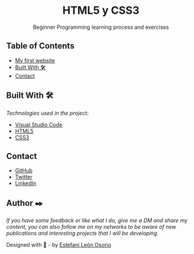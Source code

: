 <h1 align="center">HTML5 y CSS3</h1>

<div align="center">
Beginner Programming learning process and exercises
</div>
<!-- TABLE OF CONTENTS -->

## Table of Contents

- [My first website](https://github.com/EstefaniLeon/HTML5-y-CSS3/tree/master/Mi-primera-pagina-web)
- [Built With 🛠️](#built-with-🛠️)
- [Contact](#contact)

<!-- BUILD WITH -->

## Built With 🛠️

_Technologies used in the project:_

- [Visual Studio Code](https://code.visualstudio.com/)
- [HTML5](https://es.wikipedia.org/wiki/HTML5)
- [CSS3](https://es.wikipedia.org/wiki/CSS#CSS3)

<!-- CONTACT -->

## Contact

- [GitHub](https://github.com/EstefaniLeon)
- [Twitter](https://twitter.com/Esleos1)
- [LinkedIn](https://www.linkedin.com/in/estefani-leon-osorio/)

## Author ✒️

_If you have some feedback or like what I do, give me a DM and share my content, you can also follow me on my networks to be aware of new publications and interesting projects that I will be developing._

Designed with 💖 - by [Estefani León Osorio](https://github.com/EstefaniLeon)
